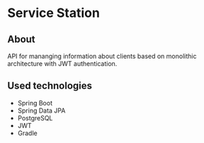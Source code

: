 # Service Station

## About
API for mananging information about clients based on monolithic architecture with JWT authentication. 

## Used technologies
- Spring Boot
- Spring Data JPA
- PostgreSQL
- JWT
- Gradle
